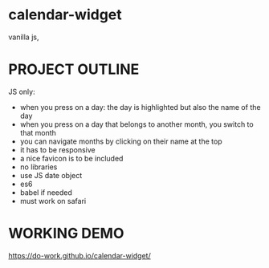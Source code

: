 # calendar-widget
vanilla js,

PROJECT OUTLINE
===============================
JS only:
- when you press on a day: the day is highlighted but also the name of the day
- when you press on a day that belongs to another month, you switch to that month
- you can navigate months by clicking on their name at the top
- it has to be responsive
- a nice favicon is to be included
- no libraries
- use JS date object
- es6
- babel if needed
- must work on safari

WORKING DEMO
===============================
https://do-work.github.io/calendar-widget/
